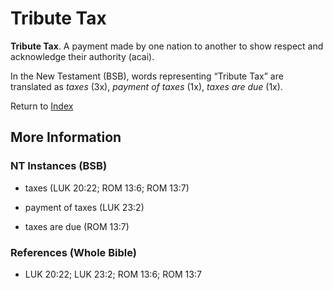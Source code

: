 # Tribute Tax
**Tribute Tax**. 
A payment made by one nation to another to show respect and acknowledge their authority (acai). 




In the New Testament (BSB), words representing “Tribute Tax” are translated as 
*taxes* (3x), *payment of taxes* (1x), *taxes are due* (1x). 


Return to [Index](00-Index.md)

## More Information

### NT Instances (BSB)

* taxes (LUK 20:22; ROM 13:6; ROM 13:7)

* payment of taxes (LUK 23:2)

* taxes are due (ROM 13:7)



### References (Whole Bible)

* LUK 20:22; LUK 23:2; ROM 13:6; ROM 13:7



